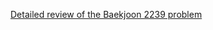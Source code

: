 [Detailed review of the Baekjoon 2239 problem](https://choicube84.github.io/study/2024/01/09/baekjoon_2239.html)
